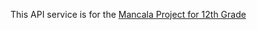 This API service is for the [Mancala Project for 12th Grade](https://github.com/Rdhirschel/final-project-mancala)